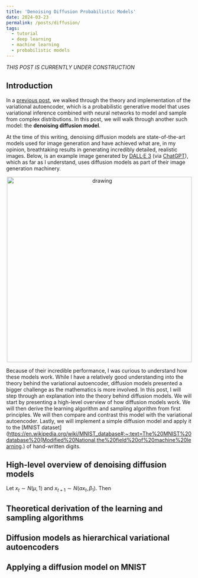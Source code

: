 ```yaml
---
title: 'Denoising Diffusion Probabilistic Models'
date: 2024-03-23
permalink: /posts/diffusion/
tags:
  - tutorial
  - deep learning
  - machine learning
  - probabilistic models
---
```



_THIS POST IS CURRENTLY UNDER CONSTRUCTION_

Introduction
------------

In a [previous post](https://mbernste.github.io/posts/vae/), we walked through the theory and implementation of the variational autoencoder, which is a probabilistic generative model that uses variational inference combined with neural networks to model and sample from complex distributions. In this post, we will walk through another such model: the **denoising diffusion model**.

At the time of this writing, denoising diffusion models are state-of-the-art models used for image generation and have achieved what are, in my opinion, breathtaking results in generating incredibly detailed, realistic images. Below, is an example image generated by [DALL·E 3](https://openai.com/dall-e-3) (via [ChatGPT](https://openai.com/gpt-4)), which as far as I understand, uses diffusion models as part of their image generation machinery.

<center><img src="https://raw.githubusercontent.com/mbernste/mbernste.github.io/master/images/dalle3_example.png" alt="drawing" width="500"/></center>

Because of their incredible performance, I was curious to understand how these models work. While I have a relatively good understanding into the theory behind the variational autoencoder, diffusion models presented a bigger challenge as the mathematics is more involved. In this post, I will step through an explanation into the theory behind diffusion models. We will start by presenting a high-level overview of how diffusion models work. We will then derive the learning algorithm and sampling algorithm from first principles. We will then compare and contrast this model with the variational autoencoder. Lastly, we will implement a simple diffusion model and apply it to the [MNIST dataset](https://en.wikipedia.org/wiki/MNIST_database#:~:text=The%20MNIST%20database%20(Modified%20National,the%20field%20of%20machine%20learning.) of hand-written digits.

High-level overview of denoising diffusion models
-------------------------------------------------

Let $x_t \sim N(\mu, 1)$ and $x_{t+1} \sim N(a x_t, \beta_1)$. Then 

Theoretical derivation of the learning and sampling algorithms
--------------------------------------------------------------


Diffusion models as hierarchical variational autoencoders
---------------------------------------------------------



Applying a diffusion model on MNIST
-----------------------------------

